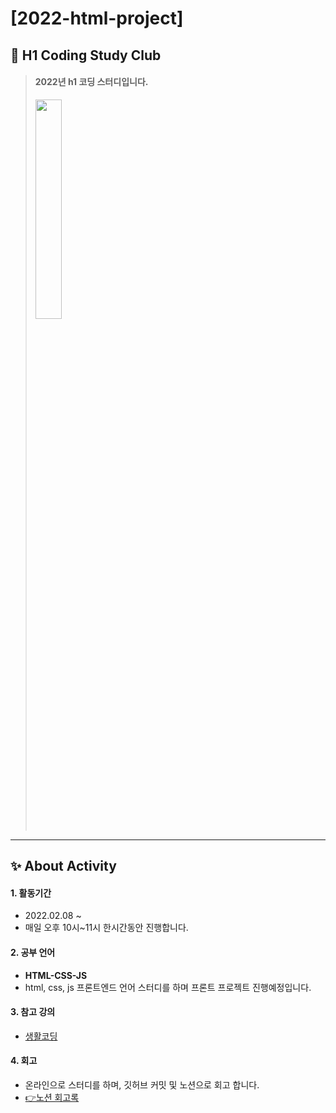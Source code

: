 # [2022-html-project]
## 🎈 H1 Coding Study Club
> #### 2022년 **h1 코딩 스터디**입니다.  
> <img src="https://user-images.githubusercontent.com/83990943/153243979-b8387383-49b0-4f96-88fe-92ecc19dff94.png"
       width="30%" height="30%">
---

## ✨ About Activity
#### 1. 활동기간 
* 2022.02.08 ~  
* 매일 오후 10시~11시 한시간동안 진행합니다.    

#### 2. 공부 언어  
* **HTML-CSS-JS**  
* html, css, js 프론트엔드 언어 스터디를 하며 프론트 프로젝트 진행예정입니다.

#### 3. 참고 강의  
* [생활코딩](https://www.youtube.com/watch?v=OGFgdro160I&list=PLuHgQVnccGMDUzDDCKW-pCZQY-MMCX5yB) 

#### 4. 회고
* 온라인으로 스터디를 하며, 깃허브 커밋 및 노션으로 회고 합니다.  
* [👉노션 회고록](https://incongruous-vanadium-119.notion.site/fa55d14b8abd4c31a330aa3ca79ce41b)
